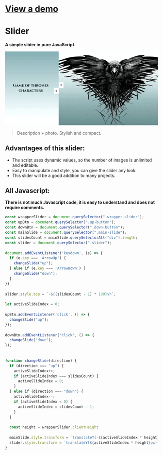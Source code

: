 # [View a demo](https://drkl151.github.io/slider/slider.html)

# Slider
__A simple slider in pure JavaScript.__

![slider](slider.gif)
> Description + photo. Stylish and compact.

## Advantages of this slider:

* The script uses dynamic values, so the number of images is unlimited and editable.
* Easy to manipulate and style, you can give the slider any look.
* This slider will be a good addition to many projects.
## All Javascript:
__There is not much Javascript code, it is easy to understand and does not require comments.__
```javascript
const wrapperSlider = document.querySelector(".wrapper-slider");
const upBtn = document.querySelector(".up-button");
const downBtn = document.querySelector(".down-button");
const mainSlide = document.querySelector(".main-slide");
const slidesCount = mainSlide.querySelectorAll("div").length;
const slider = document.querySelector(".slider");

document.addEventListener('keydown', (e) => {
  if (e.key === 'ArrowUp') {
    changeSlide("up");
  } else if (e.key === 'ArrowDown') {
    changeSlide("down");
  }
})

slider.style.top = `-${(slidesCount - 1) * 100}vh`;

let activeSlideIndex = 0;

upBtn.addEventListener('click', () => {
  changeSlide("up");
});

downBtn.addEventListener('click', () => {
  changeSlide("down");
});


function changeSlide(direction) {
  if (direction === "up") {
    activeSlideIndex++;
    if (activeSlideIndex === slidesCount) {
      activeSlideIndex = 0;
    }
  } else if (direction === "down") {
    activeSlideIndex--;
    if (activeSlideIndex < 0) {
      activeSlideIndex = slidesCount - 1;
    }
  }

  const height = wrapperSlider.clientHeight

  mainSlide.style.transform = `translateY(-${activeSlideIndex * height}px)`;
  slider.style.transform = `translateY(${activeSlideIndex * height}px)`;
}
```
